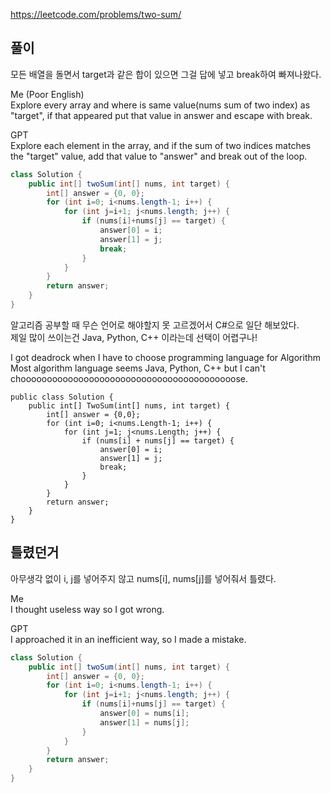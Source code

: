 
https://leetcode.com/problems/two-sum/

풀이
-------------
모든 배열을 돌면서 target과 같은 합이 있으면 그걸 답에 넣고 break하여 빠져나왔다.

Me (Poor English)<br>
Explore every array and where is same value(nums sum of two index) as "target", if that appeared put that value in answer and escape with break.

GPT<br>
Explore each element in the array, and if the sum of two indices matches the "target" value, add that value to "answer" and break out of the loop.

```java
class Solution {
    public int[] twoSum(int[] nums, int target) {
        int[] answer = {0, 0};
        for (int i=0; i<nums.length-1; i++) {
            for (int j=i+1; j<nums.length; j++) {
                if (nums[i]+nums[j] == target) {
                    answer[0] = i;
                    answer[1] = j;
                    break;
                }
            }
        }
        return answer;
    }
}
```

알고리즘 공부할 때 무슨 언어로 해야할지 못 고르겠어서 C#으로 일단 해보았다.<br>
제일 많이 쓰이는건 Java, Python, C++ 이라는데 선택이 어렵구나!<br>

I got deadrock when I have to choose programming language for Algorithm<br>
Most algorithm language seems Java, Python, C++ but I can't chooooooooooooooooooooooooooooooooooooooooose.

```Csharp
public class Solution {
    public int[] TwoSum(int[] nums, int target) {
        int[] answer = {0,0};
        for (int i=0; i<nums.Length-1; i++) {
            for (int j=1; j<nums.Length; j++) {
                if (nums[i] + nums[j] == target) {
                    answer[0] = i;
                    answer[1] = j;
                    break;
                }
            }
        }
        return answer;
    }
}
```

틀렸던거
-------------
아무생각 없이 i, j를 넣어주지 않고 nums[i], nums[j]를 넣어줘서 틀렸다.

Me<br>
I thought useless way so I got wrong.

GPT<br>
I approached it in an inefficient way, so I made a mistake.

```java
class Solution {
    public int[] twoSum(int[] nums, int target) {
        int[] answer = {0, 0};
        for (int i=0; i<nums.length-1; i++) {
            for (int j=i+1; j<nums.length; j++) {
                if (nums[i]+nums[j] == target) {
                    answer[0] = nums[i];
                    answer[1] = nums[j];
                }
            }
        }
        return answer;
    }
}
```
